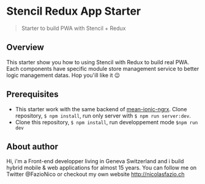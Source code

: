 # Stencil Redux App Starter
<blockquote>Starter to build PWA with Stencil + Redux</blockquote>

## Overview
This starter show you how to using Stencil with Redux to build real PWA.
Each components have specific module store management service to better logic management datas.
Hop you'ill like it 😉

## Prerequisites
- This starter work with the same backend of [mean-ionic-ngrx](https://github.com/FazioNico/mean-ionic-ngrx). Clone repository, `$ npm install`, run only server with `$ npm run server:dev`.
- Clone this repository, `$ npm install`, run developpement mode `$npm run dev`


## About author
Hi, i'm a Front-end developper living in Geneva Switzerland and i build hybrid mobile & web applications for almost 15 years. You can follow me on Twitter @FazioNico or checkout my own website http://nicolasfazio.ch
